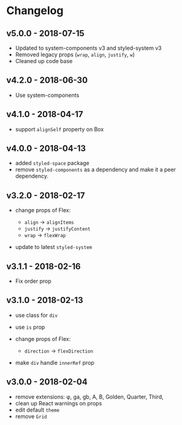 # Changelog

## v5.0.0 - 2018-07-15

- Updated to system-components v3 and styled-system v3
- Removed legacy props (`wrap`, `align`, `justify`, `w`)
- Cleaned up code base

## v4.2.0 - 2018-06-30

- Use system-components

## v4.1.0 - 2018-04-17

- support `alignSelf` property on Box

## v4.0.0 - 2018-04-13

- added `styled-space` package
- remove `styled-components` as a dependency and make it a peer dependency.

## v3.2.0 - 2018-02-17

- change props of Flex:
  - `align` -> `alignItems`
  - `justify` -> `justifyContent`
  - `wrap` -> `flexWrap`

- update to latest `styled-system`

## v3.1.1 - 2018-02-16

- Fix order prop

## v3.1.0 - 2018-02-13

- use class for `div`
- use `is` prop
- change props of Flex:
  - `direction` -> `flexDirection`

- make `div` handle `innerRef` prop

## v3.0.0 - 2018-02-04

- remove extensions: φ, ga, gb, A, B, Golden, Quarter, Third,
- clean up React warnings on props
- edit default `theme`
- remove `Grid`
